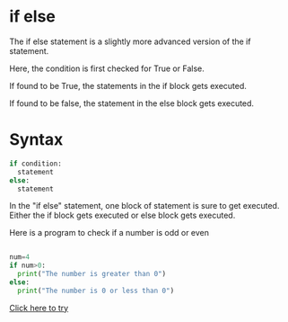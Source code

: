 # if else

The if else statement is a slightly more advanced version of the if statement. 

Here, the condition is first checked for True or False. 

If found to be True, the statements in the if block gets executed. 

If found to be false, the statement in the else block gets executed.

# Syntax

```python
if condition:
  statement
else:
  statement
```

In the "if else" statement, one block of statement is sure to get executed. Either the if block gets executed or else block gets executed.

Here is a program to check if a number is odd or even

```python

num=4
if num>0:
  print("The number is greater than 0")
else:
  print("The number is 0 or less than 0")

```

[Click here to try](https://colab.research.google.com/github/pythoncoder100/practice/blob/master/if_else.ipynb)









